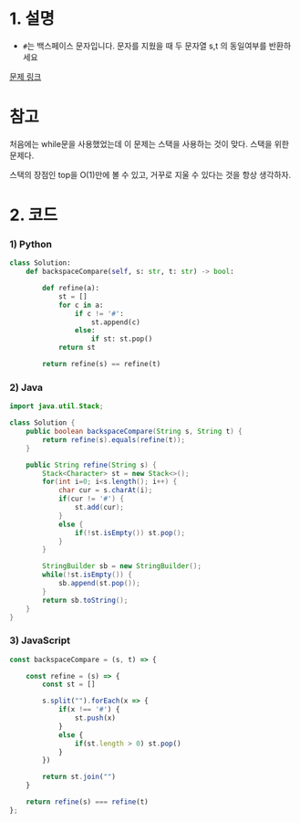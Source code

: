 # 1. 설명
- `#`는 백스페이스 문자입니다. 문자를 지웠을 때 두 문자열 s,t 의 동일여부를 반환하세요

[문제 링크](https://leetcode.com/problems/backspace-string-compare/)

# 참고
처음에는 while문을 사용했었는데 이 문제는 스택을 사용하는 것이 맞다. 스택을 위한 문제다.

스택의 장점인 top을 O(1)만에 볼 수 있고, 거꾸로 지울 수 있다는 것을 항상 생각하자.


# 2. 코드
### 1) Python
```python
class Solution:
    def backspaceCompare(self, s: str, t: str) -> bool:

        def refine(a):
            st = []
            for c in a:
                if c != '#':
                    st.append(c)
                else:
                    if st: st.pop()
            return st

        return refine(s) == refine(t)
```

### 2) Java
```java
import java.util.Stack;

class Solution {
    public boolean backspaceCompare(String s, String t) {
        return refine(s).equals(refine(t));
    }

    public String refine(String s) {
        Stack<Character> st = new Stack<>();
        for(int i=0; i<s.length(); i++) {
            char cur = s.charAt(i);
            if(cur != '#') {
                st.add(cur);
            }
            else {
                if(!st.isEmpty()) st.pop();
            }
        }

        StringBuilder sb = new StringBuilder();
        while(!st.isEmpty()) {
            sb.append(st.pop());
        }
        return sb.toString();
    }
}
```

### 3) JavaScript
```js
const backspaceCompare = (s, t) => {

    const refine = (s) => {
        const st = []

        s.split("").forEach(x => {
            if(x !== '#') {
                st.push(x)
            }
            else {
                if(st.length > 0) st.pop()
            }
        })

        return st.join("")
    }

    return refine(s) === refine(t)
};
```